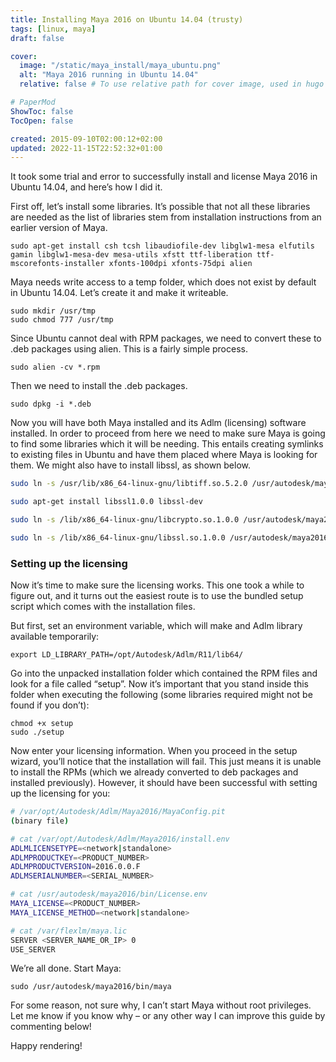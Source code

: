 ```yaml
---
title: Installing Maya 2016 on Ubuntu 14.04 (trusty)
tags: [linux, maya]
draft: false

cover:
  image: "/static/maya_install/maya_ubuntu.png"
  alt: "Maya 2016 running in Ubuntu 14.04"
  relative: false # To use relative path for cover image, used in hugo Page-bundles

# PaperMod
ShowToc: false
TocOpen: false

created: 2015-09-10T02:00:12+02:00
updated: 2022-11-15T22:52:32+01:00
---
```


It took some trial and error to successfully install and license Maya 2016 in Ubuntu 14.04, and here’s how I did it.



First off, let’s install some libraries. It’s possible that not all these libraries are needed as the list of libraries stem from installation instructions from an earlier version of Maya.

    sudo apt-get install csh tcsh libaudiofile-dev libglw1-mesa elfutils gamin libglw1-mesa-dev mesa-utils xfstt ttf-liberation ttf-mscorefonts-installer xfonts-100dpi xfonts-75dpi alien

Maya needs write access to a temp folder, which does not exist by default in Ubuntu 14.04. Let’s create it and make it writeable.

    sudo mkdir /usr/tmp
    sudo chmod 777 /usr/tmp

Since Ubuntu cannot deal with RPM packages, we need to convert these to .deb packages using alien. This is a fairly simple process.

    sudo alien -cv *.rpm


Then we need to install the .deb packages.

    sudo dpkg -i *.deb

Now you will have both Maya installed and its Adlm (licensing) software installed. In order to proceed from here we need to make sure Maya is going to find some libraries which it will be needing. This entails creating symlinks to existing files in Ubuntu and have them placed where Maya is looking for them. We might also have to install libssl, as shown below.

```bash
sudo ln -s /usr/lib/x86_64-linux-gnu/libtiff.so.5.2.0 /usr/autodesk/maya2016/lib/libtiff.so.3

sudo apt-get install libssl1.0.0 libssl-dev

sudo ln -s /lib/x86_64-linux-gnu/libcrypto.so.1.0.0 /usr/autodesk/maya2016/lib/libcrypto.so.10

sudo ln -s /lib/x86_64-linux-gnu/libssl.so.1.0.0 /usr/autodesk/maya2016/lib/libssl.so.10
```

### Setting up the licensing

Now it’s time to make sure the licensing works. This one took a while to figure out, and it turns out the easiest route is to use the bundled setup script which comes with the installation files.

But first, set an environment variable, which will make and Adlm library available temporarily:

    export LD_LIBRARY_PATH=/opt/Autodesk/Adlm/R11/lib64/

Go into the unpacked installation folder which contained the RPM files and look for a file called “setup”. Now it’s important that you stand inside this folder when executing the following (some libraries required might not be found if you don’t):

    chmod +x setup
    sudo ./setup

Now enter your licensing information. When you proceed in the setup wizard, you’ll notice that the installation will fail. This just means it is unable to install the RPMs (which we already converted to deb packages and installed previously). However, it should have been successful with setting up the licensing for you:

```bash
# /var/opt/Autodesk/Adlm/Maya2016/MayaConfig.pit
(binary file)

# cat /var/opt/Autodesk/Adlm/Maya2016/install.env
ADLMLICENSETYPE=<network|standalone>
ADLMPRODUCTKEY=<PRODUCT_NUMBER>
ADLMPRODUCTVERSION=2016.0.0.F
ADLMSERIALNUMBER=<SERIAL_NUMBER>

# cat /usr/autodesk/maya2016/bin/License.env
MAYA_LICENSE=<PRODUCT_NUMBER>
MAYA_LICENSE_METHOD=<network|standalone>

# cat /var/flexlm/maya.lic
SERVER <SERVER_NAME_OR_IP> 0
USE_SERVER
```

We’re all done. Start Maya:

    sudo /usr/autodesk/maya2016/bin/maya

For some reason, not sure why, I can’t start Maya without root privileges. Let me know if you know why – or any other way I can improve this guide by commenting below!

Happy rendering!
